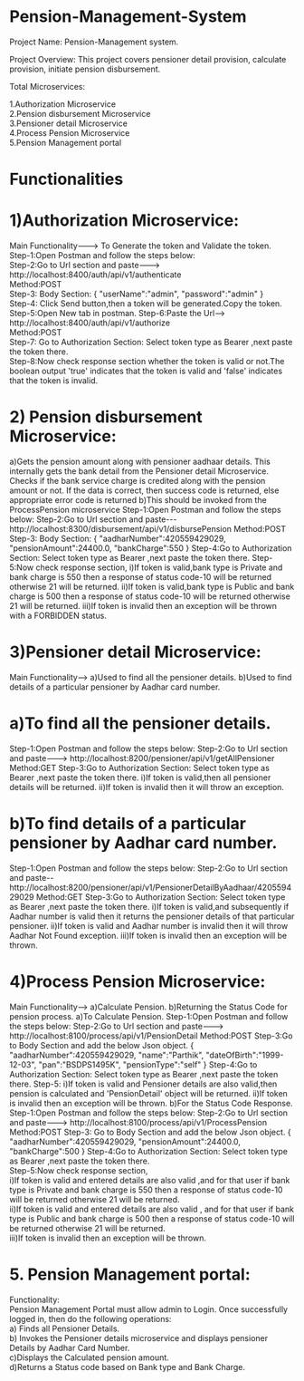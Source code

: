 
# Pension-Management-System
Project Name: Pension-Management system.

Project Overview: This project covers pensioner detail provision, calculate provision, initiate pension disbursement.

Total Microservices:

1.Authorization Microservice \
2.Pension disbursement Microservice\
3.Pensioner detail Microservice\
4.Process Pension Microservice\
5.Pension Management portal
# Functionalities
# 1)Authorization Microservice:
Main Functionality---> To Generate the token and Validate the token.\
Step-1:Open Postman and follow the steps below:\
Step-2:Go to Url section and paste---> http://localhost:8400/auth/api/v1/authenticate \
Method:POST\
Step-3: Body Section: { "userName":"admin", "password":"admin" }\
Step-4: Click Send button,then a token will be generated.Copy the token.\
Step-5:Open New tab in postman\.
Step-6:Paste the Url--> http://localhost:8400/auth/api/v1/authorize \
Method:POST\
Step-7: Go to Authorization Section: Select token type as Bearer ,next paste the token there.\
Step-8:Now check response section whether the token is valid or not.The boolean output 'true' indicates that the token is valid and 'false' indicates that the token is invalid.
# 2) Pension disbursement Microservice:
a)Gets the pension amount along with pensioner aadhaar details. This internally gets the bank detail from the Pensioner detail Microservice. Checks if the bank service charge is credited along with the pension amount or not. If the data is correct, then success code is returned, else appropriate error code is returned
b)This should be invoked from the ProcessPension microservice
Step-1:Open Postman and follow the steps below:
Step-2:Go to Url section and paste--- http://localhost:8300/disbursement/api/v1/disbursePension
Method:POST
Step-3: Body Section: { "aadharNumber":420559429029, "pensionAmount":24400.0, "bankCharge":550 }
Step-4:Go to Authorization Section: Select token type as Bearer ,next paste the token there.
Step-5:Now check response section,
i)If token is valid,bank type is Private and bank charge is 550 then a response of status code-10 will be returned otherwise 21 will be returned.
ii)If token is valid,bank type is Public and bank charge is 500 then a response of status code-10 will be returned otherwise 21 will be returned.
iii)If token is invalid then an exception will be thrown with a FORBIDDEN status.
# 3)Pensioner detail Microservice:
Main Functionality-->
a)Used to find all the pensioner details.
b)Used to find details of a particular pensioner by Aadhar card number.
# a)To find all the pensioner details.
Step-1:Open Postman and follow the steps below:
Step-2:Go to Url section and paste---> http://localhost:8200/pensioner/api/v1/getAllPensioner
Method:GET
Step-3:Go to Authorization Section: Select token type as Bearer ,next paste the token there.
i)If token is valid,then all pensioner details will be returned.
ii)If token is invalid then it will throw an exception.
# b)To find details of a particular pensioner by Aadhar card number.
Step-1:Open Postman and follow the steps below:
Step-2:Go to Url section and paste-- http://localhost:8200/pensioner/api/v1/PensionerDetailByAadhaar/420559429029 
Method:GET
Step-3:Go to Authorization Section: Select token type as Bearer ,next paste the token there.
i)If token is valid,and subsequently if Aadhar number is valid then it returns the pensioner details of that particular pensioner.
ii)If token is valid and Aadhar number is invalid then it will throw Aadhar Not Found exception.
iii)If token is invalid then an exception will be thrown.
# 4)Process Pension Microservice:
Main Functionality-->
a)Calculate Pension.
b)Returning the Status Code for pension process.
a)To Calculate Pension.
Step-1:Open Postman and follow the steps below:
Step-2:Go to Url section and paste---> http://localhost:8100/process/api/v1/PensionDetail
Method:POST
Step-3:Go to Body Section and add the below Json object. { "aadharNumber":420559429029, "name":"Parthik", "dateOfBirth":"1999-12-03", "pan":"BSDPS1495K", "pensionType":"self" }
Step-4:Go to Authorization Section: Select token type as Bearer ,next paste the token there.
Step-5:
i)If token is valid and Pensioner details are also valid,then pension is calculated and 'PensionDetail' object will be returned.
ii)If token is invalid then an exception will be thrown.
b)For the Status Code Response.
Step-1:Open Postman and follow the steps below:
Step-2:Go to Url section and paste---> http://localhost:8100/process/api/v1/ProcessPension
Method:POST
Step-3: Go to Body Section and add the below Json object.
{ "aadharNumber":420559429029, "pensionAmount":24400.0, "bankCharge":500 }
Step-4:Go to Authorization Section: Select token type as Bearer ,next paste the token there.\
Step-5:Now check response section,\
i)If token is valid and entered details are also valid  ,and for that user if bank type is Private and bank charge is 550 then a response of status code-10 will be returned otherwise 21 will be returned.\
ii)If token is valid and entered details are also valid  , and for that user if bank type is Public and bank charge is 500 then a response of status code-10 will be returned otherwise 21 will be returned.\
iii)If token is invalid then an exception will be thrown.
# 5. Pension Management portal:
Functionality:\
Pension Management Portal must allow admin to Login. Once successfully logged in, then do the following operations:\
a) Finds all Pensioner Details.\
b) Invokes the Pensioner details microservice and displays pensioner Details by Aadhar Card Number.\
c)Displays the Calculated pension amount.\
d)Returns a Status code based on Bank type and Bank Charge.

